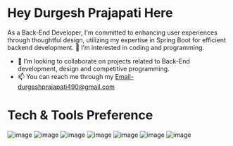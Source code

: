 # Hey Durgesh Prajapati Here
As a Back-End Developer, I'm committed to enhancing user experiences through thoughtful design, utilizing my expertise in Spring Boot for efficient backend development.
👀 I’m interested in coding and programming.
- 💞️ I’m looking to collaborate on projects related to Back-End development, design and competitive programming.
- 📫 You can reach me through my Email-durgeshprajapati490@gmail.com

# Tech & Tools Preference
![image](https://github.com/DPSDURGESH/DurgeshPrajapati/assets/43401302/1b39c43b-f51b-4057-89c1-1b2f264faac4)
![image](https://github.com/DPSDURGESH/DurgeshPrajapati/assets/43401302/96462a97-3d15-463a-8343-fe4def87d457)
![image](https://github.com/DPSDURGESH/DurgeshPrajapati/assets/43401302/814799c1-9189-4587-856b-352ff2d84978)
![image](https://github.com/DPSDURGESH/DurgeshPrajapati/assets/43401302/e6a2dee6-6f8e-4350-9586-24e3b0d87a0b)
![image](https://github.com/DPSDURGESH/DurgeshPrajapati/assets/43401302/540de8f3-4c42-4df4-b194-e16de0a229c2)
![image](https://github.com/DPSDURGESH/DurgeshPrajapati/assets/43401302/e0899be3-e4cc-4381-a811-b8d34cdfdff1)
![image](https://github.com/DPSDURGESH/DurgeshPrajapati/assets/43401302/e1213ca4-00f2-4664-a290-fe12060f9388)














